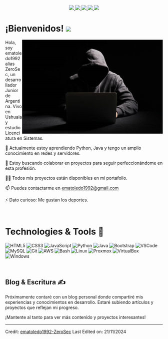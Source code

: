 <p align="center">
  <a href="#">
    <img src="https://img.shields.io/static/v1?label=|&message=WEBSITE&color=ff&style=plastic&logo=realm&logo-color=white"/>
  </a>
  <a href="https://www.linkedin.com/in/blas-emanuel-toledo-0a0185260/" target="_blank">
    <img src="https://img.shields.io/static/v1?label=|&message=LINKED-IN&color=cdf998&style=plastic&logo=linkedin&logo-color=white"/>
  </a>
  <a href="https://www.instagram.com/blasemanuel.toledo" target="_blank">
    <img src="https://img.shields.io/static/v1?label=|&message=INSTAGRAM&color=ff4f5b&style=plastic&logo=instagram&logo-color=white"/>
  </a>
  <a href="https://www.facebook.com/blasemanuel.toledo" target="_blank">
    <img src="https://img.shields.io/static/v1?label=|&message=FACEBOOK&color=1877f2&style=plastic&logo=facebook&logo-color=white"/>
  </a>
  <a href="#" target="_blank" download="#">
      <img src="https://img.shields.io/static/v1?label=|&message=RESUME&color=24555f&style=plastic&logo=react&logo-color=white"/>
  </a>
</p>


# ¡Bienvenidos! <img src="https://github.com/rahulkarda/rahulkarda/blob/main/wave.gif?raw=true" width="30">
<!-- Profile views -->
<img src="https://github.com/ematoledo1992/ematoledo1992/raw/main/Haker.png" align="right" height="300">

<p align="left">Hola, soy ematoledo1992 alias ZeroSec, un desarrollador Junior de Argentina.  
Vivo en Ushuaia y estudio Licenciatura en Sistemas.</p>

🌱 Actualmente estoy aprendiendo Python, Java y tengo un amplio conocimiento en redes y servidores.  

👯 Estoy buscando colaborar en proyectos para seguir perfeccionándome en esta profesión.

👨‍💻 Todos mis proyectos están disponibles en mi portafolio.

📫 Puedes contactarme en ematoledo1992@gmail.com

⚡ Dato curioso: Me gustan los deportes.

<br>

# Technologies & Tools 🔧
![HTML5](https://img.shields.io/badge/Code-HTML5-informational?style=flat&logo=html5&logoColor=white&color=brightgreen)
![CSS3](https://img.shields.io/badge/Code-CSS3-informational?style=flat&logo=css3&logoColor=white&color=brightgreen)
![JavaScript](https://img.shields.io/badge/Code-JavaScript-informational?style=flat&logo=javascript&logoColor=white&color=brightgreen)
![Python](https://img.shields.io/badge/Code-Python-informational?style=flat&logo=python&logoColor=white&color=brightgreen)
![Java](https://img.shields.io/badge/Code-Java-informational?style=flat&logo=java&logoColor=white&color=brightgreen)
![Bootstrap](https://img.shields.io/badge/Code-Bootstrap-informational?style=flat&logo=bootstrap&logoColor=white&color=brightgreen)
![VSCode](https://img.shields.io/badge/Editor-VSCode-informational?style=flat&logo=visualstudiocode&logoColor=white&color=brightgreen)
![MySQL](https://img.shields.io/badge/Database-MySQL-informational?style=flat&logo=mysql&logoColor=white&color=brightgreen)
![Git](https://img.shields.io/badge/Tools-Git-informational?style=flat&logo=git&logoColor=white&color=brightgreen)
![AWS](https://img.shields.io/badge/Cloud-AWS-informational?style=flat&logo=amazon&logoColor=white&color=brightgreen)
![Bash](https://img.shields.io/badge/Shell-Bash-informational?style=flat&logo=gnu-bash&logoColor=white&color=brightgreen)
![Linux](https://img.shields.io/badge/OS-Linux-informational?style=flat&logo=linux&logoColor=white&color=brightgreen)
![Proxmox](https://img.shields.io/badge/Code-Proxmox-informational?style=flat&logo=proxmox&logoColor=white&color=brightgreen)
![VirtualBox](https://img.shields.io/badge/Code-VirtualBox-informational?style=flat&logo=virtualbox&logoColor=white&color=brightgreen)
![Windows](https://img.shields.io/badge/OS-Windows-informational?style=flat&logo=windows&logoColor=white&color=brightgreen)

<br>

## Blog & Escritura ✍

Próximamente contaré con un blog personal donde compartiré mis experiencias y conocimientos en desarrollo. Estaré subiendo artículos y proyectos que reflejan mi progreso. <!-- - [Mi Sitio Web](https://rahulkarda.netlify.app) Puedes encontrarme en la siguiente plataforma:-->

<!-- - [Mi Sitio Web](https://rahulkarda.netlify.app) -->
  
¡Mantente al tanto para ver más contenido y proyectos interesantes!


------
Credit: [ematoledo1992-ZeroSec]([https://github.com/ematoledo1992])
Last Edited on: 21/11/2024
